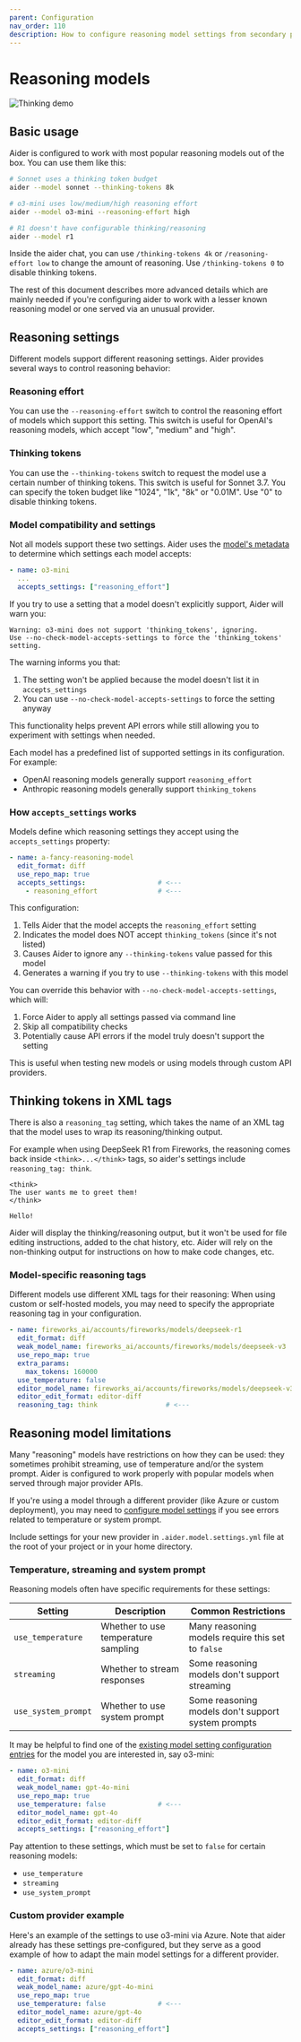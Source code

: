 ```yaml
---
parent: Configuration
nav_order: 110
description: How to configure reasoning model settings from secondary providers.
---
```


# Reasoning models

![Thinking demo](/assets/thinking.jpg)

## Basic usage

Aider is configured to work with most popular reasoning models out of the box. 
You can use them like this:

```bash
# Sonnet uses a thinking token budget
aider --model sonnet --thinking-tokens 8k

# o3-mini uses low/medium/high reasoning effort
aider --model o3-mini --reasoning-effort high

# R1 doesn't have configurable thinking/reasoning
aider --model r1
```

Inside the aider chat, you can use `/thinking-tokens 4k` or `/reasoning-effort low` to change
the amount of reasoning. Use `/thinking-tokens 0` to disable thinking tokens.

The rest of this document describes more advanced details which are mainly needed
if you're configuring aider to work with a lesser known reasoning model or one served
via an unusual provider.

## Reasoning settings

Different models support different reasoning settings. Aider provides several ways to control reasoning behavior:

### Reasoning effort

You can use the `--reasoning-effort` switch to control the reasoning effort
of models which support this setting.
This switch is useful for OpenAI's reasoning models, which accept "low", "medium" and "high".

### Thinking tokens

You can use the `--thinking-tokens` switch to request
the model use a certain number of thinking tokens.
This switch is useful for Sonnet 3.7.
You can specify the token budget like "1024", "1k", "8k" or "0.01M".
Use "0" to disable thinking tokens.

### Model compatibility and settings

Not all models support these two settings. Aider uses the 
[model's metadata](/docs/config/adv-model-settings.html)
to determine which settings each model accepts:

```yaml
- name: o3-mini
  ...
  accepts_settings: ["reasoning_effort"]
```

If you try to use a setting that a model doesn't explicitly support, Aider will warn you:

```
Warning: o3-mini does not support 'thinking_tokens', ignoring.
Use --no-check-model-accepts-settings to force the 'thinking_tokens' setting.
```

The warning informs you that:
1. The setting won't be applied because the model doesn't list it in `accepts_settings`
2. You can use `--no-check-model-accepts-settings` to force the setting anyway

This functionality helps prevent API errors while still allowing you to experiment with settings when needed.

Each model has a predefined list of supported settings in its configuration. For example:

- OpenAI reasoning models generally support `reasoning_effort`
- Anthropic reasoning models generally support `thinking_tokens`


### How `accepts_settings` works

Models define which reasoning settings they accept using the `accepts_settings` property:

```yaml
- name: a-fancy-reasoning-model
  edit_format: diff
  use_repo_map: true
  accepts_settings:                  # <---
    - reasoning_effort               # <---
```

This configuration:
1. Tells Aider that the model accepts the `reasoning_effort` setting
2. Indicates the model does NOT accept `thinking_tokens` (since it's not listed)
3. Causes Aider to ignore any `--thinking-tokens` value passed for this model
4. Generates a warning if you try to use `--thinking-tokens` with this model

You can override this behavior with `--no-check-model-accepts-settings`, which will:
1. Force Aider to apply all settings passed via command line
2. Skip all compatibility checks
3. Potentially cause API errors if the model truly doesn't support the setting

This is useful when testing new models or using models through custom API providers.


## Thinking tokens in XML tags

There is also a `reasoning_tag` setting, which takes the name of an XML tag
that the model uses to wrap its reasoning/thinking output.

For example when using DeepSeek R1 from Fireworks, the reasoning comes back inside
`<think>...</think>` tags, so aider's settings
include `reasoning_tag: think`.

```
<think>
The user wants me to greet them!
</think>

Hello!
```

Aider will display the thinking/reasoning output, 
but it won't be used for file editing instructions, added to the chat history, etc.
Aider will rely on the non-thinking output for instructions on how to make code changes, etc.

### Model-specific reasoning tags

Different models use different XML tags for their reasoning:
When using custom or self-hosted models, you may need to specify the appropriate reasoning tag in your configuration.

```yaml
- name: fireworks_ai/accounts/fireworks/models/deepseek-r1
  edit_format: diff
  weak_model_name: fireworks_ai/accounts/fireworks/models/deepseek-v3
  use_repo_map: true
  extra_params:
    max_tokens: 160000
  use_temperature: false
  editor_model_name: fireworks_ai/accounts/fireworks/models/deepseek-v3
  editor_edit_format: editor-diff
  reasoning_tag: think                 # <---
```

## Reasoning model limitations

Many "reasoning" models have restrictions on how they can be used:
they sometimes prohibit streaming, use of temperature and/or the system prompt.
Aider is configured to work properly with popular models
when served through major provider APIs.

If you're using a model through a different provider (like Azure or custom deployment),
you may need to [configure model settings](/docs/config/adv-model-settings.html)
if you see errors related to temperature or system prompt.

Include settings for your new provider in `.aider.model.settings.yml` file
at the root of your project or in your home directory.

### Temperature, streaming and system prompt

Reasoning models often have specific requirements for these settings:

| Setting | Description | Common Restrictions |
|---------|-------------|---------------------|
| `use_temperature` | Whether to use temperature sampling | Many reasoning models require this set to `false` |
| `streaming` | Whether to stream responses | Some reasoning models don't support streaming |
| `use_system_prompt` | Whether to use system prompt | Some reasoning models don't support system prompts |

It may be helpful to find one of the 
[existing model setting configuration entries](https://github.com/Aider-AI/aider/blob/main/aider/resources/model-settings.yml)
for the model you are interested in, say o3-mini:

```yaml
- name: o3-mini
  edit_format: diff
  weak_model_name: gpt-4o-mini
  use_repo_map: true
  use_temperature: false             # <---
  editor_model_name: gpt-4o
  editor_edit_format: editor-diff
  accepts_settings: ["reasoning_effort"]
```

Pay attention to these settings, which must be set to `false`
for certain reasoning models:

- `use_temperature`
- `streaming` 
- `use_system_prompt`

### Custom provider example

Here's an example of the settings to use o3-mini via Azure.
Note that aider already has these settings pre-configured, but they
serve as a good example of how to adapt the main model
settings for a different provider.

```yaml
- name: azure/o3-mini
  edit_format: diff
  weak_model_name: azure/gpt-4o-mini
  use_repo_map: true
  use_temperature: false             # <---
  editor_model_name: azure/gpt-4o
  editor_edit_format: editor-diff
  accepts_settings: ["reasoning_effort"]
```
